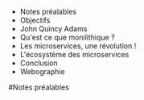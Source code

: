 * Notes préalables
* Objectifs
* John Quincy Adams
* Qu'est ce que monilithique ?
* Les microservices, une révolution !
* L'écosystème des microservices
* Conclusion
* Webographie

#Notes préalables
